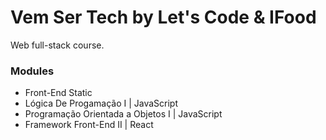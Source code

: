 # Vem Ser Tech by Let's Code & IFood

Web full-stack course.


### Modules

- Front-End Static
- Lógica De Progamação I | JavaScript
- Programação Orientada a Objetos I | JavaScript
- Framework Front-End II | React